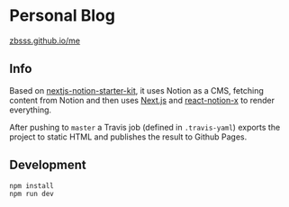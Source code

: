 # Personal Blog
[zbsss.github.io/me](https://zbsss.github.io/me)

## Info
Based on [nextjs-notion-starter-kit](https://github.com/transitive-bullshit/nextjs-notion-starter-kit), it uses Notion as a CMS, fetching content from Notion and then uses [Next.js](https://nextjs.org/) and [react-notion-x](https://github.com/NotionX/react-notion-x) to render everything.

After pushing to `master` a Travis job (defined in `.travis-yaml`) exports the project to static HTML and publishes the result to Github Pages.

## Development
```
npm install
npm run dev
```
